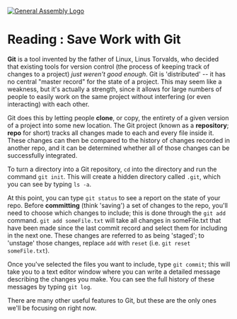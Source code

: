 [![General Assembly Logo](https://camo.githubusercontent.com/1a91b05b8f4d44b5bbfb83abac2b0996d8e26c92/687474703a2f2f692e696d6775722e636f6d2f6b6538555354712e706e67)](https://generalassemb.ly/)

# Reading : Save Work with Git

**Git** is a tool invented by the father of Linux, Linus Torvalds,
who decided that existing tools for version control (the process of keeping
track of changes to a project) _just weren't good enough_.
Git is 'distributed' -- it has no central "master record" for the state of a
project. This may seem like a weakness, but it's actually a strength, since it
allows for large numbers of people to easily work on the same project without
interfering (or even interacting) with each other.

Git does this by letting people **clone**, or copy, the entirety of a given
version of a project into some new location. The Git project (known as a
**repository**; **repo** for short) tracks all changes made to each and every
file inside it. These changes can then be compared to the history of changes
recorded in another repo, and it can be determined whether all of those changes
can be successfully integrated.

To turn a directory into a Git repository, `cd` into the directory and run the
command `git init`. This will create a hidden directory called `.git`, which you
can see by typing `ls -a`.

At this point, you can type `git status` to see a report on the state of your
repo. Before **committing** (think 'saving') a set of changes to the repo,
you'll need to choose which changes to include; this is done through the
`git add` command. `git add someFile.txt` will take all changes in someFile.txt
that have been made since the last commit record and select them for including
in the next one. These changes are referred to as being 'staged'; to 'unstage'
those changes, replace `add` with `reset` (i.e. `git reset someFile.txt`).

Once you've selected the files you want to include, type `git commit`; this will
take you to a text editor window where you can write a detailed message
describing the changes you make. You can see the full history of these messages
by typing `git log`.

There are many other useful features to Git, but these are the only ones we'll
be focusing on right now.
